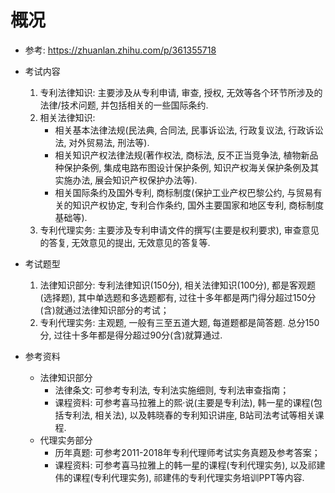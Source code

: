 # 概况
* 参考: https://zhuanlan.zhihu.com/p/361355718
* 考试内容
    1. 专利法律知识: 主要涉及从专利申请, 审查, 授权, 无效等各个环节所涉及的法律/技术问题, 并包括相关的一些国际条约. 
    2. 相关法律知识: 
        * 相关基本法律法规(民法典, 合同法, 民事诉讼法, 行政复议法, 行政诉讼法, 对外贸易法, 刑法等). 
        * 相关知识产权法律法规(著作权法, 商标法, 反不正当竞争法, 植物新品种保护条例, 集成电路布图设计保护条例, 知识产权海关保护条例及其实施办法, 展会知识产权保护办法等). 
        * 相关国际条约及国外专利, 商标制度(保护工业产权巴黎公约, 与贸易有关的知识产权协定, 专利合作条约, 国外主要国家和地区专利, 商标制度基础等). 
    3. 专利代理实务: 主要涉及专利申请文件的撰写(主要是权利要求), 审查意见的答复, 无效意见的提出, 无效意见的答复等. 

* 考试题型
    1. 法律知识部分: 专利法律知识(150分), 相关法律知识(100分), 都是客观题(选择题), 其中单选题和多选题都有, 过往十多年都是两门得分超过150分(含)就通过法律知识部分的考试；
    2. 专利代理实务: 主观题, 一般有三至五道大题, 每道题都是简答题. 总分150分, 过往十多年都是得分超过90分(含)就算通过. 

* 参考资料
    * 法律知识部分
        * 法律条文: 可参考专利法, 专利法实施细则, 专利法审查指南；
        * 课程资料: 可参考喜马拉雅上的熙·说(主要是专利法), 韩一星的课程(包括专利法, 相关法), 以及韩晓春的专利知识讲座, B站司法考试等相关课程. 
    * 代理实务部分
        * 历年真题: 可参考2011-2018年专利代理师考试实务真题及参考答案；
        * 课程资料: 可参考喜马拉雅上的韩一星的课程(专利代理实务), 以及祁建伟的课程(专利代理实务), 祁建伟的专利代理实务培训PPT等内容. 